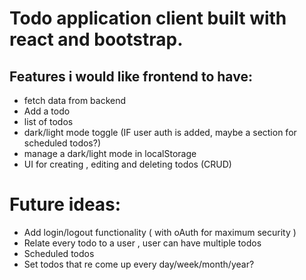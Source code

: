 # Todo application client built with react and bootstrap.

## Features i would like frontend to have:

- fetch data from backend
- Add a todo
- list of todos
- dark/light mode toggle (IF user auth is added, maybe a section for scheduled todos?)
- manage a dark/light mode in localStorage
- UI for creating , editing and deleting todos (CRUD)

# Future ideas:

- Add login/logout functionality ( with oAuth for maximum security )
- Relate every todo to a user , user can have multiple todos
- Scheduled todos
- Set todos that re come up every day/week/month/year?
